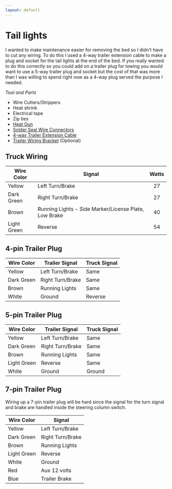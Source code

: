 ```yaml
---
layout: default
---
```


# Tail lights
I wanted to make maintenance easier for removing the bed so I didn't have to cut any wiring. To do this I used a 4-way trailer extension cable to make a plug and socket for the tail lights at the end of the bed. If you really wanted to do this correctly so you could add on a trailer plug for towing you would want to use a 5-way trailer plug and socket but the cost of that was more than I was willing to spend right now as a 4-way plug served the purpose I needed.

_Tool and Parts_
* Wire Cutters/Strippers
* Heat shrink
* Electrical tape
* Zip ties
* [Heat Gun](https://www.amazon.com/gp/product/B078S5QMFG/ref=ppx_yo_dt_b_search_asin_title?ie=UTF8&psc=1)
* [Solder Seal Wire Connectors](https://www.amazon.com/gp/product/B07GDDKJ1D/ref=ppx_yo_dt_b_search_asin_title?ie=UTF8&th=1)
* [4-way Trailer Extension Cable](https://www.walmart.com/ip/Hopkins-Towing-Solutions-4-Flat-to-4-Flat-Connector-Extension-18-inch-48185/16889050?wl13=628&selectedSellerId=0)
* [Trailer Wiring Bracket](https://www.amazon.com/gp/product/B0049CGJAU/ref=ppx_yo_dt_b_asin_title_o05_s00?ie=UTF8&psc=1) (Optional)

## Truck Wiring

| Wire Color | Signal | Watts |
| -- | -- | :--: |
| Yellow | Left Turn/Brake | 27 |
| Dark Green | Right Turn/Brake | 27 |
| Brown | Running Lights - Side Marker/License Plate, Low Brake | 40 |
| Light Green | Reverse | 54 |

## 4-pin Trailer Plug

| Wire Color | Trailer Signal | Truck Signal | 
| -- | -- | -- |
| Yellow | Left Turn/Brake | Same |
| Dark Green | Right Turn/Brake | Same |
| Brown | Running Lights | Same |
| White | Ground | Reverse |

## 5-pin Trailer Plug

| Wire Color | Trailer Signal | Truck Signal |
| -- | -- | -- |
| Yellow | Left Turn/Brake | Same |
| Dark Green | Right Turn/Brake | Same |
| Brown | Running Lights | Same |
| Light Green | Reverse | Same |
| White | Ground | Ground |

## 7-pin Trailer Plug
Wiring up a 7-pin trailer plug will be hard since the signal for the turn signal and brake are handled inside the steering column switch.

| Wire Color | Signal |
| -- | -- |
| Yellow | Left Turn/Brake |
| Dark Green | Right Turn/Brake |
| Brown | Running Lights |
| Light Green | Reverse |
| White | Ground |
| Red | Aux 12 volts |
| Blue | Trailer Brake |